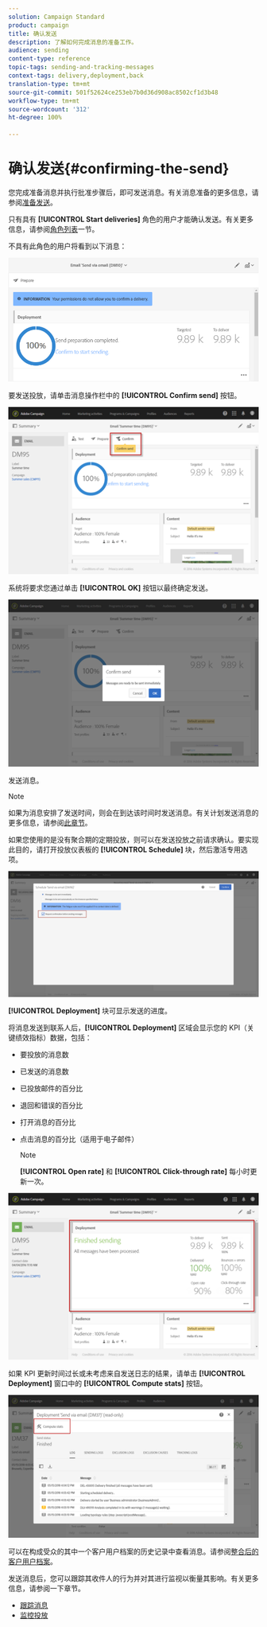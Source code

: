 ```yaml
---
solution: Campaign Standard
product: campaign
title: 确认发送
description: 了解如何完成消息的准备工作。
audience: sending
content-type: reference
topic-tags: sending-and-tracking-messages
context-tags: delivery,deployment,back
translation-type: tm+mt
source-git-commit: 501f52624ce253eb7b0d36d908ac8502cf1d3b48
workflow-type: tm+mt
source-wordcount: '312'
ht-degree: 100%

---
```



# 确认发送{#confirming-the-send}

您完成准备消息并执行批准步骤后，即可发送消息。有关消息准备的更多信息，请参阅[准备发送](../../sending/using/preparing-the-send.md)。

只有具有 **[!UICONTROL Start deliveries]** 角色的用户才能确认发送。有关更多信息，请参阅[角色列表](../../administration/using/list-of-roles.md)一节。

不具有此角色的用户将看到以下消息：

![](assets/confirm_delivery_2.png)

要发送投放，请单击消息操作栏中的 **[!UICONTROL Confirm send]** 按钮。

![](assets/confirm_delivery.png)

系统将要求您通过单击 **[!UICONTROL OK]** 按钮以最终确定发送。

![](assets/confirm_delivery1.png)

发送消息。

>[!NOTE]
>
>如果为消息安排了发送时间，则会在到达该时间时发送消息。有关计划发送消息的更多信息，请参阅[此章节](../../sending/using/about-scheduling-messages.md)。

如果您使用的是没有聚合期的定期投放，则可以在发送投放之前请求确认。要实现此目的，请打开投放仪表板的 **[!UICONTROL Schedule]** 块，然后激活专用选项。

![](assets/confirmation_recurring_deliveries.png)

**[!UICONTROL Deployment]** 块可显示发送的进度。

将消息发送到联系人后，**[!UICONTROL Deployment]** 区域会显示您的 KPI（关键绩效指标）数据，包括：

* 要投放的消息数
* 已发送的消息数
* 已投放邮件的百分比
* 退回和错误的百分比
* 打开消息的百分比
* 点击消息的百分比（适用于电子邮件）

   >[!NOTE]
   >
   >**[!UICONTROL Open rate]** 和 **[!UICONTROL Click-through rate]** 每小时更新一次。

![](assets/sending_delivery.png)

如果 KPI 更新时间过长或未考虑来自发送日志的结果，请单击 **[!UICONTROL Deployment]** 窗口中的 **[!UICONTROL Compute stats]** 按钮。

![](assets/sending_delivery7.png)

可以在构成受众的其中一个客户用户档案的历史记录中查看消息。请参阅[整合后的客户用户档案](../../audiences/using/integrated-customer-profile.md)。

发送消息后，您可以跟踪其收件人的行为并对其进行监视以衡量其影响。有关更多信息，请参阅一下章节。

* [跟踪消息](../../sending/using/tracking-messages.md)
* [监控投放](../../sending/using/monitoring-a-delivery.md)

